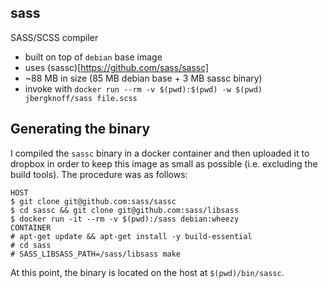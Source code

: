 ## sass

SASS/SCSS compiler

* built on top of `debian` base image
* uses (sassc)[https://github.com/sass/sassc]
* ~88 MB in size (85 MB debian base + 3 MB sassc binary)
* invoke with `docker run --rm -v $(pwd):$(pwd) -w $(pwd) jbergknoff/sass file.scss`

## Generating the binary

I compiled the `sassc` binary in a docker container and then uploaded it to dropbox in order to keep this image as small as possible (i.e. excluding the build tools). The procedure was as follows:

```
HOST
$ git clone git@github.com:sass/sassc
$ cd sassc && git clone git@github.com:sass/libsass
$ docker run -it --rm -v $(pwd):/sass debian:wheezy
CONTAINER
# apt-get update && apt-get install -y build-essential
# cd sass
# SASS_LIBSASS_PATH=/sass/libsass make
```

At this point, the binary is located on the host at `$(pwd)/bin/sassc`.
